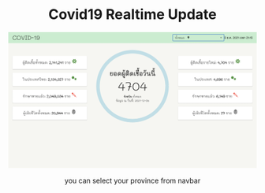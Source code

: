 <h1 align="center">Covid19 Realtime Update</h1>
<img src="./src/images/exampleWebsite.png"/>
<p align="center">you can select your province from navbar</p>
